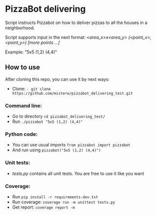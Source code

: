 # PizzaBot delivering
Script instructs Pizzabot on how to deliver pizzas to all the houses in a neighborhood.

Script supports input in the next format: *<area_x>x<area_y> (<point_x>,<point_y>) [more points ...]*

Example: "5x5 (1,2) (4,4)"
## How to use
After cloning this repo, you can use it by next ways:
- Clone: `- git clone https://github.com/misterw/pizzabot_delivering_test.git`
### Command line:
- Go to directory `cd pizzabot_delivering_test/`
- Run `./pizzabot "5x5 (1,2) (4,4)"`
###  Python code:
- You can use usual imports `from pizzabot import pizzabot`
- And run using `pizzabot("5x5 (1,2) (4,4)")`
###  Unit tests:
- *tests.py* contains all unit tests. You are free to use it like you want
### Coverage:
- Run `pip install -r requirements-dev.txt`
- Run coverage: `coverage run -m unittest tests.py`
- Get report: `coverage report -m`
